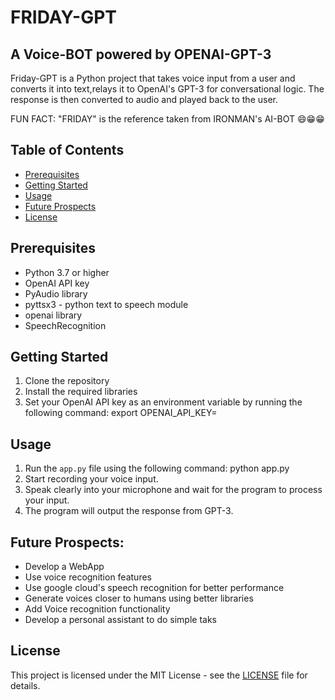 # FRIDAY-GPT
## A Voice-BOT powered by OPENAI-GPT-3

Friday-GPT is a Python project that takes voice input from a user and converts it into text,relays it to  OpenAI's GPT-3 for conversational logic. The response is then converted to audio and played back to the user.

FUN FACT: "FRIDAY" is the reference taken from IRONMAN's AI-BOT :smile::grin::grin:
## Table of Contents

- [Prerequisites](#prerequisites)
- [Getting Started](#getting-started)
- [Usage](#usage)
- [Future Prospects](#future-prospects)
- [License](#license)


## Prerequisites

* Python 3.7 or higher
* OpenAI API key
* PyAudio library
* pyttsx3 - python text to speech module
* openai library
* SpeechRecognition


## Getting Started

1. Clone the repository
2. Install the required libraries
3. Set your OpenAI API key as an environment variable by running the following command: export OPENAI_API_KEY=<your-api-key>


## Usage

1. Run the `app.py` file using the following command: python app.py
2. Start recording your voice input.
3. Speak clearly into your microphone and wait for the program to process your input.
4. The program will output the response from GPT-3.

## Future Prospects:

 * Develop a WebApp
 * Use voice recognition features
 * Use google cloud's speech recognition for better performance
 * Generate voices closer to humans using better libraries
 * Add Voice recognition functionality
 * Develop a personal assistant to do simple taks
 
## License

This project is licensed under the MIT License - see the [LICENSE](LICENSE)  file for details.



